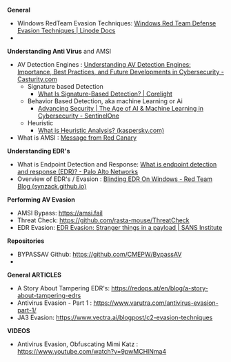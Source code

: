 
**General**

- Windows RedTeam Evasion Techniques: [Windows Red Team Defense Evasion Techniques | Linode Docs](https://www.linode.com/docs/guides/windows-red-team-defense-evasion-techniques/)
- 



**Understanding Anti Virus** and AMSI
- AV Detection Engines : [Understanding AV Detection Engines: Importance, Best Practices, and Future Developments in Cybersecurity - Casturity.com](https://casturity.com/documentation/understanding-av-detection-engines-importance-best-practices-and-future-developments-in-cybersecurity/)
	- Signature based Detection
		- [What Is Signature-Based Detection? | Corelight](https://corelight.com/resources/glossary/signature-based-detection)
	- Behavior Based Detection, aka machine Learning or Ai
		- [Advancing Security | The Age of AI & Machine Learning in Cybersecurity - SentinelOne](https://www.sentinelone.com/blog/advancing-security-the-age-of-ai-machine-learning-in-cybersecurity/)
	- Heuristic
		- [What is Heuristic Analysis? (kaspersky.com)](https://usa.kaspersky.com/resource-center/definitions/heuristic-analysis)
- What is AMSI : [Message from Red Canary](https://redcanary.com/blog/amsi/)

**Understanding EDR's**

- What is Endpoint Detection and Response: [What is endpoint detection and response (EDR)? - Palo Alto Networks](https://www.paloaltonetworks.com/cyberpedia/what-is-endpoint-detection-and-response-edr)
- Overview of EDR's / Evasion : [Blinding EDR On Windows - Red Team Blog (synzack.github.io)](https://synzack.github.io/Blinding-EDR-On-Windows/)

**Performing AV Evasion**
- AMSI Bypass: https://amsi.fail
- Threat Check:  https://github.com/rasta-mouse/ThreatCheck
- EDR Evasion: [EDR Evasion: Stranger things in a payload | SANS Institute](https://www.sans.org/white-papers/edr-evasion-stranger-things-in-a-packet/)



**Repositories**
- BYPASSAV Github: https://github.com/CMEPW/BypassAV
- 


**General ARTICLES**
- A Story About Tampering EDR's: https://redops.at/en/blog/a-story-about-tampering-edrs
- Antivirus Evasion - Part 1 : https://www.varutra.com/antivirus-evasion-part-1/
- JA3 Evasion: https://www.vectra.ai/blogpost/c2-evasion-techniques

**VIDEOS**

- Antivirus Evasion, Obfuscating Mimi Katz : https://www.youtube.com/watch?v=9pwMCHlNma4
